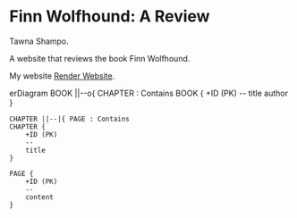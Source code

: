 # Finn Wolfhound: A Review
Tawna Shampo.

A website that reviews the book Finn Wolfhound.

My website [Render Website](https://finn-wolfhound-a-review.onrender.com).

erDiagram
    BOOK ||--o{ CHAPTER : Contains
    BOOK {
        +ID (PK)
        --
        title
        author
    }

    CHAPTER ||--|{ PAGE : Contains
    CHAPTER {
        +ID (PK)
        --
        title
    }

    PAGE {
        +ID (PK)
        --
        content
    }

